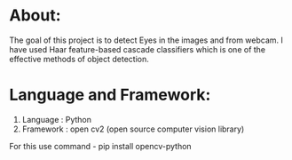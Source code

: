 # About:

The goal of this project is to detect Eyes in the images and from webcam. I have used Haar feature-based cascade classifiers which is one of the effective methods of object detection.

# Language and Framework: 
1. Language : Python
2. Framework : open cv2 (open source computer vision library)

For this use command - pip install opencv-python
